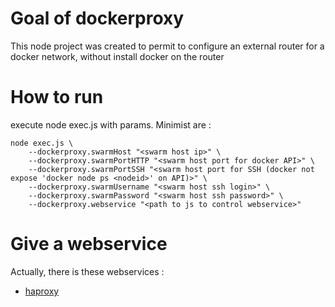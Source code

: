 # Goal of dockerproxy
This node project was created to permit to configure an external router for a docker network, without install docker on the router

# How to run
execute node exec.js with params. Minimist are :
```shell
node exec.js \
	--dockerproxy.swarmHost "<swarm host ip>" \
	--dockerproxy.swarmPortHTTP "<swarm host port for docker API>" \
	--dockerproxy.swarmPortSSH "<swarm host port for SSH (docker not expose 'docker node ps <nodeid>' on API)>" \
	--dockerproxy.swarmUsername "<swarm host ssh login>" \
	--dockerproxy.swarmPassword "<swarm host ssh password>" \
    --dockerproxy.webservice "<path to js to control webservice>"
```

# Give a webservice
Actually, there is these webservices :
* [haproxy](https://www.google.fr)